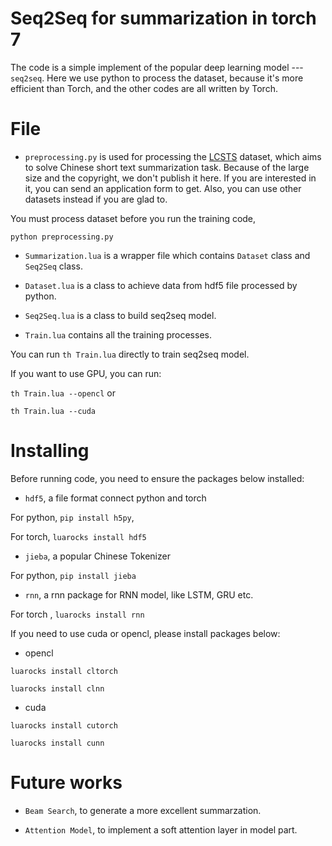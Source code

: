 # Seq2Seq for summarization in torch 7

The code is a simple implement of the popular deep learning model --- `seq2seq`. Here we use python to process the dataset, because it's more efficient than Torch, and the other codes are all written by Torch. 

# File

- `preprocessing.py` is used for processing the [LCSTS](http://icrc.hitsz.edu.cn/Article/show/139.html) dataset, which aims to solve Chinese short text summarization task. Because of the large size and the copyright, we don't publish it here. If you are interested in it, you can send an application form to get. Also, you can use other datasets instead if you are glad to.

You must process dataset before you run the training code,

`python preprocessing.py`


- `Summarization.lua` is a wrapper file which contains `Dataset` class and `Seq2Seq` class.

- `Dataset.lua` is a class to achieve data from hdf5 file processed by python.

- `Seq2Seq.lua` is a class to build seq2seq model.

- `Train.lua` contains all the training processes.

You can run `th Train.lua` directly to train seq2seq model.

If you want to use GPU, you can run:

`th Train.lua --opencl`  or

`th Train.lua --cuda`

# Installing

Before running code, you need to ensure the packages below installed:
 
- `hdf5`, a file format connect python and torch

For python, `pip install h5py`,

For torch, `luarocks install hdf5`

- `jieba`, a popular Chinese Tokenizer

For python, `pip install jieba`

- `rnn`, a rnn package for RNN model, like LSTM, GRU etc.

For torch , `luarocks install rnn`

If you need to use cuda or opencl, please install packages below:

- opencl

`luarocks install cltorch`

`luarocks install clnn`

- cuda

`luarocks install cutorch`

`luarocks install cunn`

# Future works

- `Beam Search`, to generate a more excellent summarzation.

- `Attention Model`, to implement a soft attention layer in model part.













 

